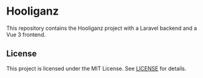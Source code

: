 # Hooliganz

This repository contains the Hooliganz project with a Laravel backend and a Vue 3 frontend.

## License

This project is licensed under the MIT License. See [LICENSE](LICENSE) for details.
